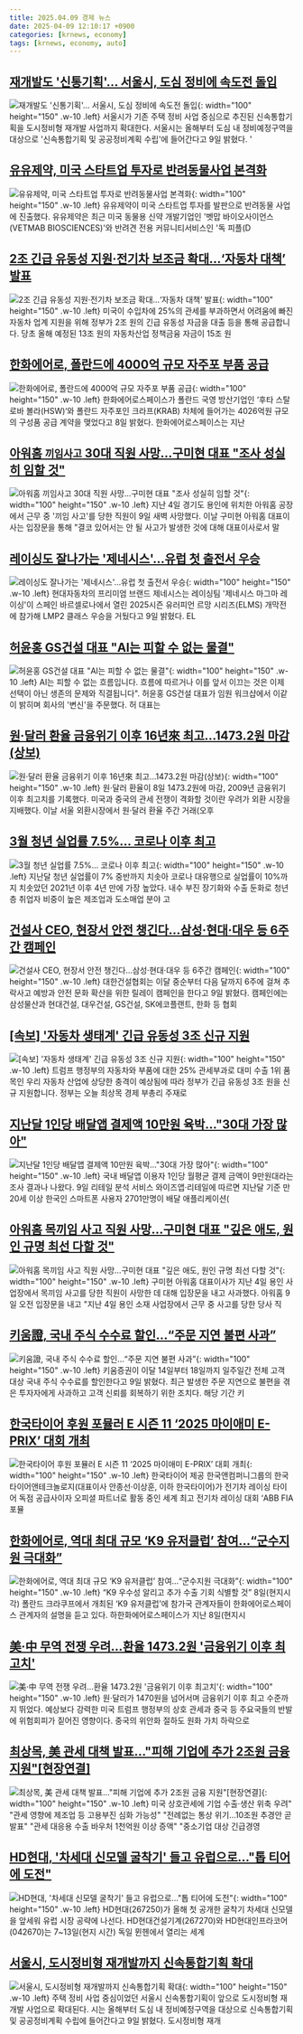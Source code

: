 ```yaml
---
title: 2025.04.09 경제 뉴스
date: 2025-04-09 12:10:17 +0900
categories: [krnews, economy]
tags: [krnews, economy, auto]
---
```

## [재개발도 '신통기획'… 서울시, 도심 정비에 속도전 돌입](https://n.news.naver.com/mnews/article/421/0008182304)

![재개발도 '신통기획'… 서울시, 도심 정비에 속도전 돌입](https://mimgnews.pstatic.net/image/origin/421/2025/04/09/8182304.jpg?type=nf220_150){: width="100" height="150" .w-10 .left}
서울시가 기존 주택 정비 사업 중심으로 추진된 신속통합기획을 도시정비형 재개발 사업까지 확대한다. 서울시는 올해부터 도심 내 정비예정구역을 대상으로 '신속통합기획 및 공공정비계획 수립'에 들어간다고 9일 밝혔다. '

## [유유제약, 미국 스타트업 투자로 반려동물사업 본격화](https://n.news.naver.com/mnews/article/648/0000035160)

![유유제약, 미국 스타트업 투자로 반려동물사업 본격화](https://mimgnews.pstatic.net/image/origin/648/2025/04/09/35160.jpg?type=nf220_150){: width="100" height="150" .w-10 .left}
유유제약이 미국 스타트업 투자를 발판으로 반려동물 사업에 진출했다. 유유제약은 최근 미국 동물용 신약 개발기업인 '벳맙 바이오사이언스(VETMAB BIOSCIENCES)'와 반려견 전용 커뮤니티서비스인 '독 피플(D

## [2조 긴급 유동성 지원·전기차 보조금 확대…‘자동차 대책’ 발표](https://n.news.naver.com/mnews/article/056/0011927910)

![2조 긴급 유동성 지원·전기차 보조금 확대…‘자동차 대책’ 발표](https://mimgnews.pstatic.net/image/origin/056/2025/04/09/11927910.jpg?type=nf220_150){: width="100" height="150" .w-10 .left}
미국이 수입차에 25%의 관세를 부과하면서 어려움에 빠진 자동차 업계 지원을 위해 정부가 2조 원의 긴급 유동성 자금을 대출 등을 통해 공급합니다. 당초 올해 예정된 13조 원의 자동차산업 정책금융 자금이 15조 원

## [한화에어로, 폴란드에 4000억 규모 자주포 부품 공급](https://n.news.naver.com/mnews/article/023/0003898251)

![한화에어로, 폴란드에 4000억 규모 자주포 부품 공급](https://mimgnews.pstatic.net/image/origin/023/2025/04/08/3898251.jpg?type=nf220_150){: width="100" height="150" .w-10 .left}
한화에어로스페이스가 폴란드 국영 방산기업인 ‘후타 스탈로바 볼라(HSW)‘와 폴란드 자주포인 크라프(KRAB) 차체에 들어가는 4026억원 규모의 구성품 공급 계약을 맺었다고 8일 밝혔다. 한화에어로스페이스는 지난

## [아워홈 `끼임사고` 30대 직원 사망…구미현 대표 "조사 성실히 임할 것"](https://n.news.naver.com/mnews/article/029/0002946873)

![아워홈 `끼임사고` 30대 직원 사망…구미현 대표 "조사 성실히 임할 것"](https://mimgnews.pstatic.net/image/origin/029/2025/04/09/2946873.jpg?type=nf220_150){: width="100" height="150" .w-10 .left}
지난 4일 경기도 용인에 위치한 아워홈 공장에서 근무 중 '끼임 사고'를 당한 직원이 9일 새벽 사망했다. 이날 구미현 아워홈 대표이사는 입장문을 통해 "결코 있어서는 안 될 사고가 발생한 것에 대해 대표이사로서 말

## [레이싱도 잘나가는 '제네시스'…유럽 첫 출전서 우승](https://n.news.naver.com/mnews/article/015/0005116882)

![레이싱도 잘나가는 '제네시스'…유럽 첫 출전서 우승](https://mimgnews.pstatic.net/image/origin/015/2025/04/09/5116882.jpg?type=nf220_150){: width="100" height="150" .w-10 .left}
현대자동차의 프리미엄 브랜드 제네시스는 레이싱팀 '제네시스 마그마 레이싱'이 스페인 바르셀로나에서 열린 2025시즌 유러피언 르망 시리즈(ELMS) 개막전에 참가해 LMP2 클래스 우승을 거뒀다고 9일 밝혔다. EL

## [허윤홍 GS건설 대표 "AI는 피할 수 없는 물결"](https://n.news.naver.com/mnews/article/008/0005178028)

![허윤홍 GS건설 대표 "AI는 피할 수 없는 물결"](https://mimgnews.pstatic.net/image/origin/008/2025/04/09/5178028.jpg?type=nf220_150){: width="100" height="150" .w-10 .left}
AI는 피할 수 없는 흐름입니다. 흐름에 따르거나 이를 앞서 이끄는 것은 이제 선택이 아닌 생존의 문제와 직결됩니다". 허윤홍 GS건설 대표가 임원 워크샵에서 이같이 밝히며 회사의 '변신'을 주문했다. 허 대표는

## [원·달러 환율 금융위기 이후 16년來 최고…1473.2원 마감(상보)](https://n.news.naver.com/mnews/article/277/0005574745)

![원·달러 환율 금융위기 이후 16년來 최고…1473.2원 마감(상보)](https://mimgnews.pstatic.net/image/origin/277/2025/04/08/5574745.jpg?type=nf220_150){: width="100" height="150" .w-10 .left}
원·달러 환율이 8일 1473.2원에 마감, 2009년 금융위기 이후 최고치를 기록했다. 미국과 중국의 관세 전쟁이 격화할 것이란 우려가 외환 시장을 지배했다. 이날 서울 외환시장에서 원·달러 환율 주간 거래(오후

## [3월 청년 실업률 7.5%... 코로나 이후 최고](https://n.news.naver.com/mnews/article/023/0003898449)

![3월 청년 실업률 7.5%... 코로나 이후 최고](https://mimgnews.pstatic.net/image/origin/023/2025/04/09/3898449.jpg?type=nf220_150){: width="100" height="150" .w-10 .left}
지난달 청년 실업률이 7% 중반까지 치솟아 코로나 대유행으로 실업률이 10%까지 치솟았던 2021년 이후 4년 만에 가장 높았다. 내수 부진 장기화와 수출 둔화로 청년층 취업자 비중이 높은 제조업과 도소매업 분야 고

## [건설사 CEO, 현장서 안전 챙긴다…삼성·현대·대우 등 6주간 캠페인](https://n.news.naver.com/mnews/article/277/0005575058)

![건설사 CEO, 현장서 안전 챙긴다…삼성·현대·대우 등 6주간 캠페인](https://mimgnews.pstatic.net/image/origin/277/2025/04/09/5575058.jpg?type=nf220_150){: width="100" height="150" .w-10 .left}
대한건설협회는 이달 중순부터 다음 달까지 6주에 걸쳐 추락사고 예방과 안전 문화 확산을 위한 릴레이 캠페인을 한다고 9일 밝혔다. 캠페인에는 삼성물산과 현대건설, 대우건설, GS건설, SK에코플랜트, 한화 등 협회

## [[속보] '자동차 생태계' 긴급 유동성 3조 신규 지원](https://n.news.naver.com/mnews/article/052/0002177507)

![[속보] '자동차 생태계' 긴급 유동성 3조 신규 지원](https://mimgnews.pstatic.net/image/origin/052/2025/04/09/2177507.jpg?type=nf220_150){: width="100" height="150" .w-10 .left}
트럼프 행정부의 자동차와 부품에 대한 25% 관세부과로 대미 수출 1위 품목인 우리 자동차 산업에 상당한 충격이 예상됨에 따라 정부가 긴급 유동성 3조 원을 신규 지원합니다. 정부는 오늘 최상목 경제 부총리 주재로

## [지난달 1인당 배달앱 결제액 10만원 육박…"30대 가장 많아"](https://n.news.naver.com/mnews/article/015/0005116877)

![지난달 1인당 배달앱 결제액 10만원 육박…"30대 가장 많아"](https://mimgnews.pstatic.net/image/origin/015/2025/04/09/5116877.jpg?type=nf220_150){: width="100" height="150" .w-10 .left}
국내 배달앱 이용자 1인당 월평균 결제 금액이 9만원대라는 조사 결과나 나왔다. 9일 리테일 분석 서비스 와이즈앱·리테일에 따르면 지난달 기준 만 20세 이상 한국인 스마트폰 사용자 2701만명이 배달 애플리케이션(

## [아워홈 목끼임 사고 직원 사망…구미현 대표 "깊은 애도, 원인 규명 최선 다할 것"](https://n.news.naver.com/mnews/article/003/0013172396)

![아워홈 목끼임 사고 직원 사망…구미현 대표 "깊은 애도, 원인 규명 최선 다할 것"](https://mimgnews.pstatic.net/image/origin/003/2025/04/09/13172396.jpg?type=nf220_150){: width="100" height="150" .w-10 .left}
구미현 아워홈 대표이사가 지난 4일 용인 사업장에서 목끼임 사고를 당한 직원이 사망한 데 대해 입장문을 내고 사과했다. 아워홈 9일 오전 입장문을 내고 "지난 4일 용인 소재 사업장에서 근무 중 사고를 당한 당사 직

## [키움證, 국내 주식 수수료 할인…“주문 지연 불편 사과”](https://n.news.naver.com/mnews/article/011/0004472013)

![키움證, 국내 주식 수수료 할인…“주문 지연 불편 사과”](https://mimgnews.pstatic.net/image/origin/011/2025/04/09/4472013.jpg?type=nf220_150){: width="100" height="150" .w-10 .left}
키움증권이 이달 14일부터 18일까지 일주일간 전체 고객 대상 국내 주식 수수료를 할인한다고 9일 밝혔다. 최근 발생한 주문 지연으로 불편을 겪은 투자자에게 사과하고 고객 신뢰를 회복하기 위한 조치다. 해당 기간 키

## [한국타이어 후원 포뮬러 E 시즌 11 ‘2025 마이애미 E-PRIX’ 대회 개최](https://n.news.naver.com/mnews/article/016/0002454395)

![한국타이어 후원 포뮬러 E 시즌 11 ‘2025 마이애미 E-PRIX’ 대회 개최](https://mimgnews.pstatic.net/image/origin/016/2025/04/08/2454395.jpg?type=nf220_150){: width="100" height="150" .w-10 .left}
한국타이어 제공 한국앤컴퍼니그룹의 한국타이어앤테크놀로지(대표이사 안종선·이상훈, 이하 한국타이어)가 전기차 레이싱 타이어 독점 공급사이자 오피셜 파트너로 활동 중인 세계 최고 전기차 레이싱 대회 ‘ABB FIA 포뮬

## [한화에어로, 역대 최대 규모 ‘K9 유저클럽’ 참여…“군수지원 극대화”](https://n.news.naver.com/mnews/article/016/0002454647)

![한화에어로, 역대 최대 규모 ‘K9 유저클럽’ 참여…“군수지원 극대화”](https://mimgnews.pstatic.net/image/origin/016/2025/04/09/2454647.jpg?type=nf220_150){: width="100" height="150" .w-10 .left}
“K9 우수성 알리고 추가 수출 기회 식별할 것” 8일(현지시각) 폴란드 크라쿠프에서 개최된 ‘K9 유저클럽’에 참가국 관계자들이 한화에어로스페이스 관계자의 설명을 듣고 있다. 하한화에어로스페이스가 지난 8일(현지시

## [美·中 무역 전쟁 우려…환율 1473.2원 '금융위기 이후 최고치'](https://n.news.naver.com/mnews/article/003/0013171378)

![美·中 무역 전쟁 우려…환율 1473.2원 '금융위기 이후 최고치'](https://mimgnews.pstatic.net/image/origin/003/2025/04/08/13171378.jpg?type=nf220_150){: width="100" height="150" .w-10 .left}
원·달러가 1470원을 넘어서며 금융위기 이후 최고 수준까지 뛰었다. 예상보다 강력한 미국 트럼프 행정부의 상호 관세과 중국 등 주요국들의 반발에 위험회피가 짙어진 영향이다. 중국의 위안화 절하도 원화 가치 하락으로

## [최상목, 美 관세 대책 발표…"피해 기업에 추가 2조원 금융 지원"[현장연결]](https://n.news.naver.com/mnews/article/422/0000729294)

![최상목, 美 관세 대책 발표…"피해 기업에 추가 2조원 금융 지원"[현장연결]](https://mimgnews.pstatic.net/image/origin/422/2025/04/09/729294.jpg?type=nf220_150){: width="100" height="150" .w-10 .left}
미국 상호관세에 기업 수출·생산 위축 우려" "관세 영향에 제조업 등 고용부진 심화 가능성" "전례없는 통상 위기…10조원 추경안 곧 발표" "관세 대응용 수출 바우처 1천억원 이상 증액" "중소기업 대상 긴급경영

## [HD현대, '차세대 신모델 굴착기' 들고 유럽으로…"톱 티어에 도전"](https://n.news.naver.com/mnews/article/421/0008182207)

![HD현대, '차세대 신모델 굴착기' 들고 유럽으로…"톱 티어에 도전"](https://mimgnews.pstatic.net/image/origin/421/2025/04/09/8182207.jpg?type=nf220_150){: width="100" height="150" .w-10 .left}
HD현대(267250)가 올해 첫 공개한 굴착기 차세대 신모델을 앞세워 유럽 시장 공략에 나선다. HD현대건설기계(267270)와 HD현대인프라코어(042670)는 7~13일(현지 시간) 독일 뮌헨에서 열리는 세계

## [서울시, 도시정비형 재개발까지 신속통합기획 확대](https://n.news.naver.com/mnews/article/277/0005575223)

![서울시, 도시정비형 재개발까지 신속통합기획 확대](https://mimgnews.pstatic.net/image/origin/277/2025/04/09/5575223.jpg?type=nf220_150){: width="100" height="150" .w-10 .left}
주택 정비 사업 중심이었던 서울시 신속통합기획이 앞으로 도시정비형 재개발 사업으로 확대된다. 시는 올해부터 도심 내 정비예정구역을 대상으로 신속통합기획 및 공공정비계획 수립에 들어간다고 9일 밝혔다. 도시정비형 재개

